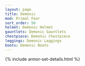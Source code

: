 ```yaml
---
layout: page
title: Demonic
mod: Primal Fear
sort_order: 50
helmet: Demonic Helmet
gauntlets: Demonic Gauntlets
chestpiece: Demonic Chestpiece
leggings: Demonic Leggings
boots: Demonic Boots
---
```


{% include armor-set-details.html %}

